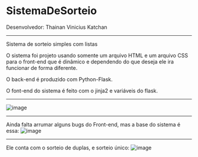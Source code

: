 # SistemaDeSorteio
Desenvolvedor: Thainan Vinicius Katchan
_____________________________________________________
Sistema de sorteio simples com listas

O sistema foi projeto usando somente um arquivo HTML e um arquivo CSS para o front-end que é dinâmico e dependendo do que deseja ele ira funcionar de forma diferente.

O back-end é produzido com Python-Flask.

O font-end do sistema é feito com o jinja2 e variáveis do flask.
_____________________________________________________
![image](https://github.com/user-attachments/assets/b3158a90-bf5d-43e0-9269-930cf42bfc9a)
_____________________________________________________
Ainda falta arrumar alguns bugs do Front-end, mas a base do sistema é essa:
![image](https://github.com/user-attachments/assets/97a9746f-2acf-42f2-afcc-7041a67d2369)
_____________________________________________________
Ele conta com o sorteio de duplas, e sorteio único:
![image](https://github.com/user-attachments/assets/9dffa60d-d2e3-4875-9978-22699521ae69)

